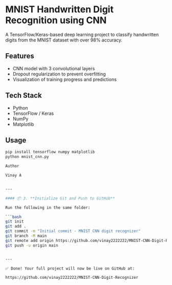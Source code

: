 # MNIST Handwritten Digit Recognition using CNN

A TensorFlow/Keras-based deep learning project to classify handwritten digits from the MNIST dataset with over 98% accuracy.

## Features

- CNN model with 3 convolutional layers
- Dropout regularization to prevent overfitting
- Visualization of training progress and predictions

## Tech Stack

- Python
- TensorFlow / Keras
- NumPy
- Matplotlib

## Usage

```bash
pip install tensorflow numpy matplotlib
python mnist_cnn.py

Author

Vinay A


---

#### 📦 3. **Initialize Git and Push to GitHub**

Run the following in the same folder:

```bash
git init
git add .
git commit -m "Initial commit - MNIST CNN digit recognizer"
git branch -M main
git remote add origin https://github.com/vinay2222222/MNIST-CNN-Digit-Recognizer.git
git push -u origin main


---

✅ Done! Your full project will now be live on GitHub at:

https://github.com/vinay2222222/MNIST-CNN-Digit-Recognizer
